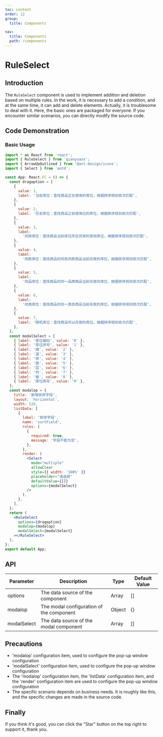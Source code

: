 ```yaml
---
toc: content
order: 12
group:
  title: Components

nav:
  title: Components
  path: /components
---
```


# RuleSelect

## Introduction

The `RuleSelect` component is used to implement addition and deletion based on multiple rules. In the work, it is necessary to add a condition, and at the same time, it can add and delete elements. Actually, it is troublesome to deal with it. Here, the basic ones are packaged for everyone. If you encounter similar scenarios, you can directly modify the source code.

## Code Demonstration

### Basic Usage

```jsx
import * as React from 'react';
import { RuleSelect } from 'qianyuanx';
import { ArrowUpOutlined } from '@ant-design/icons';
import { Select } from 'antd';

const App: React.FC = () => {
  const dragoption = [
    {
      value: 1,
      label: '当前库位：查找商品正在使用的库位，根据排序规则依次匹配',
    },
    {
      value: 2,
      label: '历史库位：查找商品之前使用过的库位，根据排序规则依次匹配',
    },
    {
      value: 3,
      label:
        '同架库位：查找商品当前库位所在货架的其他库位，根据排序规则依次匹配',
    },
    {
      value: 4,
      label:
        '同款库位：查找商品的同色同款商品当前存放的库位，根据排序规则依次匹配',
    },
    {
      value: 5,
      label:
        '同品库位：查找商品的同一品牌商品当前存放的库位，根据排序规则依次匹配',
    },
    {
      value: 6,
      label:
        '同类库位：查找商品的同一类目商品当前存放的库位，根据排序规则依次匹配',
    },
    {
      value: 7,
      label: '随机库位：查找商品可以存放的库位，根据排序规则依次匹配',
    },
  ];
  const modalSelect = [
    { label: '库位编码', value: '0' },
    { label: '库位序号', value: '1' },
    { label: '楼', value: '2' },
    { label: '道', value: '3' },
    { label: '排', value: '4' },
    { label: '面', value: '5' },
    { label: '层', value: '6' },
    { label: '列', value: '7' },
    { label: '格', value: '8' },
    { label: '库位库存', value: '9' },
  ];
  const modalop = {
    title: '新增排序字段',
    layout: 'horizontal',
    width: 520,
    listData: [
      {
        label: '排序字段',
        name: 'sortField',
        rules: [
          {
            required: true,
            message: '字段不能为空',
          },
        ],
        render: (
          <Select
            mode="multiple"
            allowClear
            style={{ width: '100%' }}
            placeholder="请选择"
            defaultValue={[]}
            options={modalSelect}
          />
        ),
      },
    ],
  };
  return (
    <RuleSelect
      options={dragoption}
      modalop={modalop}
      modalSelect={modalSelect}
    ></RuleSelect>
  );
};
export default App;
```

## API

| Parameter   | Description                              | Type   | Default Value |
| ----------- | ---------------------------------------- | ------ | ------------- |
| options     | The data source of the component         | Array  | []            |
| modalop     | The modal configuration of the component | Object | {}            |
| modalSelect | The data source of the modal component   | Array  | []            |

## Precautions

- 'modalop' configuration item, used to configure the pop-up window configuration
- 'modalSelect' configuration item, used to configure the pop-up window configuration
- The 'modalop' configuration item, the 'listData' configuration item, and the 'render' configuration item are used to configure the pop-up window configuration
- The specific scenario depends on business needs. It is roughly like this, and the specific changes are made in the source code.

## Finally

If you think it's good, you can click the "Star" button on the top right to support it, thank you.

